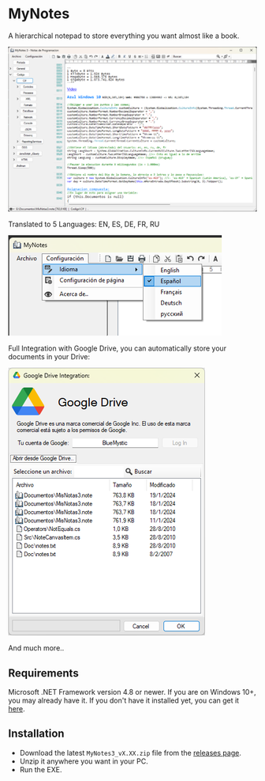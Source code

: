 # MyNotes
A hierarchical notepad to store everything you want almost like a book.

![MyNotes3 Preview](Source/MyNotes/ScreenShot_1.png)

Translated to 5 Languages: EN, ES, DE, FR, RU

![5LANGUAGES](Source/MyNotes/ScreenShot_3.png)

Full Integration with Google Drive, you can automatically store your documents in your Drive:

![GDRIVE](Source/MyNotes/ScreenShot_2.png)

And much more..

## Requirements

Microsoft .NET Framework version 4.8 or newer. If you are on Windows 10+, you may already have it. 
If you don't have it installed yet, you can get it [here](https://dotnet.microsoft.com/download/dotnet-framework/net8).

## Installation

* Download the latest `MyNotes3_vX.XX.zip` file from the [releases page](https://github.com/BlueMystical/MyNotes/releases/latest).
* Unzip it anywhere you want in your PC.
* Run the EXE.
